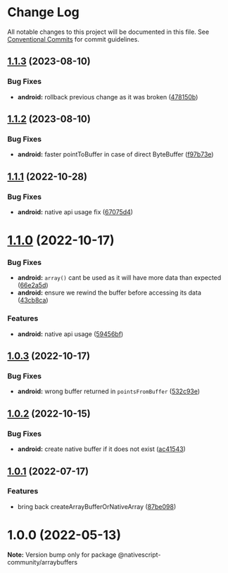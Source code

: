 # Change Log

All notable changes to this project will be documented in this file.
See [Conventional Commits](https://conventionalcommits.org) for commit guidelines.

## [1.1.3](https://github.com/nativescript-community/arraybuffers/compare/v1.1.2...v1.1.3) (2023-08-10)

### Bug Fixes

* **android:** rollback previous change as it was broken ([478150b](https://github.com/nativescript-community/arraybuffers/commit/478150bfe4902a49f3198aad2f74f945ae83d601))

## [1.1.2](https://github.com/nativescript-community/arraybuffers/compare/v1.1.1...v1.1.2) (2023-08-10)

### Bug Fixes

* **android:** faster pointToBuffer in case of direct ByteBuffer ([f97b73e](https://github.com/nativescript-community/arraybuffers/commit/f97b73eebd71981b7bcff1c2600bca84ee3081d3))

## [1.1.1](https://github.com/nativescript-community/arraybuffers/compare/v1.1.0...v1.1.1) (2022-10-28)

### Bug Fixes

* **android:** native api usage fix ([67075d4](https://github.com/nativescript-community/arraybuffers/commit/67075d4530fad2b4ffd16ad1af79515103c17e26))

# [1.1.0](https://github.com/nativescript-community/arraybuffers/compare/v1.0.3...v1.1.0) (2022-10-17)

### Bug Fixes

* **android:** `array()` cant be used as it will have more data than expected ([66e2a5d](https://github.com/nativescript-community/arraybuffers/commit/66e2a5d4b9a35eb0d2721e63754997a4f86bb4b7))
* **android:** ensure we rewind the buffer before accessing its data ([43cb8ca](https://github.com/nativescript-community/arraybuffers/commit/43cb8cafe771ddf49dffb0cfc298b601227ae961))

### Features

* **android:** native api usage ([59456bf](https://github.com/nativescript-community/arraybuffers/commit/59456bf0421138cf7a84de3cdd4012c9f5009faf))

## [1.0.3](https://github.com/nativescript-community/arraybuffers/compare/v1.0.2...v1.0.3) (2022-10-17)

### Bug Fixes

* **android:** wrong buffer returned in `pointsFromBuffer` ([532c93e](https://github.com/nativescript-community/arraybuffers/commit/532c93e892e182f8b3199dcdd3dfe8b8664b9cdf))

## [1.0.2](https://github.com/nativescript-community/arraybuffers/compare/v1.0.1...v1.0.2) (2022-10-15)

### Bug Fixes

* **android:** create native buffer if it does not exist ([ac41543](https://github.com/nativescript-community/arraybuffers/commit/ac415439a5d126b5c9d371f73fd77d8d3136d5ff))

## [1.0.1](https://github.com/nativescript-community/arraybuffers/compare/v1.0.0...v1.0.1) (2022-07-17)

### Features

* bring back createArrayBufferOrNativeArray ([87be098](https://github.com/nativescript-community/arraybuffers/commit/87be098bd7afad37469e233d68d54d06b354f710))

# 1.0.0 (2022-05-13)

**Note:** Version bump only for package @nativescript-community/arraybuffers
